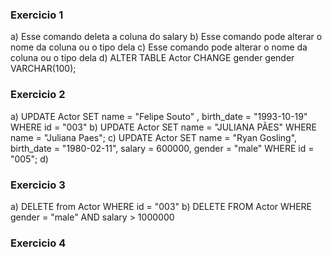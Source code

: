 ### Exercicio 1

a) Esse comando deleta a coluna do salary
b) Esse comando pode alterar o nome da coluna ou o tipo dela
c) Esse comando pode alterar o nome da coluna ou o tipo dela
d)
    ALTER TABLE Actor CHANGE gender gender VARCHAR(100);

### Exercicio 2
a)
UPDATE Actor 
SET name = "Felipe Souto" , birth_date = "1993-10-19"
WHERE id = "003"
b)
UPDATE Actor
SET name = "JULIANA PÃES"
WHERE name = "Juliana Paes";
c)
UPDATE Actor
SET 
name = "Ryan Gosling",
birth_date = "1980-02-11",
salary = 600000,
gender = "male"
WHERE id = "005";
d)

### Exercicio 3
a)
DELETE from Actor WHERE id = "003"
b)
DELETE FROM Actor
WHERE
	gender = "male" AND
	salary > 1000000

### Exercicio 4 
